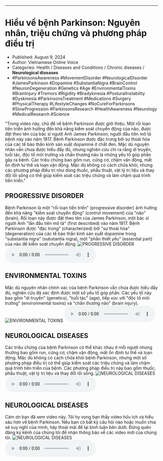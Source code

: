 
---

# Hiểu về bệnh Parkinson: Nguyên nhân, triệu chứng và phương pháp điều trị

- Published: August 9, 2024
- Author: Vietnamese Online Voice
- Categories: Health / Diseases and Conditions / Chronic diseases / **Neurological diseases**
- #ParkinsonsAwareness #MovementDisorder #NeurologicalDisorder #JamesParkinson #Dopamine #SubstantiaNigra #BrainControl #NeuronDegeneration #Genetics #Age #EnvironmentalToxins #BrainInjury #Tremors #Rigidity #Bradykinesia #PosturalInstability #Dyskinesia #ParkinsonsTreatment #Medications #Surgery #PhysicalTherapy #LifestyleChanges #NoCureForParkinsons #SlowProgression #ParkinsonsResearch #HealthAwareness #Neurology #MedicalResearch #Science

"Trong video này, chủ đề về bệnh Parkinson được giới thiệu. Một rối loạn tiến triển ảnh hưởng đến khả năng kiểm soát chuyển động của não, được đặt theo tên của bác sĩ người Anh James Parkinson, người đầu tiên mô tả bệnh này vào năm 1817. Bệnh Parkinson được đặc trưng bởi sự thoái hóa của các tế bào thần kinh sản xuất dopamine ở chất đen. Mặc dù nguyên nhân vẫn chưa được hiểu đầy đủ, nhưng nghiên cứu chỉ ra rằng di truyền, tuổi tác, độc tố môi trường và chấn thương não là những yếu tố góp phần gây ra bệnh. Các triệu chứng bao gồm run, cứng cơ, chậm vận động, mất ổn định tư thế và loạn vận động. Mặc dù không có cách chữa khỏi, nhưng các phương pháp điều trị như dùng thuốc, phẫu thuật, vật lý trị liệu và thay đổi lối sống có thể giúp kiểm soát các triệu chứng và làm chậm quá trình tiến triển."


## PROGRESSIVE DISORDER

Bệnh Parkinson là một "rối loạn tiến triển" (progressive disorder) ảnh hưởng đến khả năng "kiểm soát chuyển động" (control movement) của "não" (brain). Rối loạn này được đặt theo tên của James Parkinson, một bác sĩ người Anh "lần đầu tiên mô tả" (first described) vào năm 1817. Bệnh Parkinson được "đặc trưng" (characterized) bởi "sự thoái hóa" (degeneration) của các tế bào thần kinh sản xuất dopamine trong "substantia nigra" (substantia nigra), một "phần thiết yếu" (essential part) của não để kiểm soát chuyển động.
![PROGRESSIVE DISORDER](https://http-archiver-apis-production-80.schnworks.com/storage/images/transitions/2024-08-09/transition-10037157463-Montserrat-Black-303F9F.jpg)
<audio controls>
    <source src="https://http-archiver-apis-production-80.schnworks.com/storage/storage/audio/file-20085217594.mp3" type="audio/mpeg">
</audio>



## ENVIRONMENTAL TOXINS

Mặc dù nguyên nhân chính xác của bệnh Parkinson vẫn chưa được hiểu đầy đủ, nghiên cứu đã xác định được một số yếu tố góp phần. Các yếu tố này bao gồm "di truyền" (genetics), "tuổi tác" (age), tiếp xúc với "độc tố môi trường" (environmental toxins) và "chấn thương não" (brain injury).
![ENVIRONMENTAL TOXINS](https://http-archiver-apis-production-80.schnworks.com/storage/images/transitions/2024-08-09/transition-285282617-Montserrat-Thin-303F9F.jpg)
<audio controls>
    <source src="https://http-archiver-apis-production-80.schnworks.com/storage/storage/audio/file-10198953029.mp3" type="audio/mpeg">
</audio>



## NEUROLOGICAL DISEASES

Các triệu chứng của bệnh Parkinson có thể khác nhau ở mỗi người nhưng thường bao gồm run, cứng cơ, chậm vận động, mất ổn định tư thế và loạn động. Mặc dù không có cách chữa khỏi bệnh Parkinson, nhưng một số phương pháp điều trị có thể giúp kiểm soát các triệu chứng và làm chậm quá trình tiến triển của bệnh. Các phương pháp điều trị này bao gồm thuốc, phẫu thuật, vật lý trị liệu và thay đổi lối sống.
![NEUROLOGICAL DISEASES](https://http-archiver-apis-production-80.schnworks.com/storage/images/transitions/2024-08-09/transition--38746868960-Montserrat-ExtraBold-880E4F.jpg)
<audio controls>
    <source src="https://http-archiver-apis-production-80.schnworks.com/storage/storage/audio/file-4270160898.mp3" type="audio/mpeg">
</audio>



## NEUROLOGICAL DISEASES

Cảm ơn bạn đã xem video này. Tôi hy vọng bạn thấy video hữu ích và hiểu sâu hơn về bệnh Parkinson. Nếu bạn có bất kỳ câu hỏi nào hoặc muốn chia sẻ suy nghĩ của mình, hãy thoải mái để lại bình luận bên dưới. Đừng quên đăng ký kênh của chúng tôi để nhận thông báo về các video mới của chúng tôi.
![NEUROLOGICAL DISEASES](https://http-archiver-apis-production-80.schnworks.com/storage/images/transitions/2024-08-09/transition-50127593490-Montserrat-ExtraBold-880E4F.jpg)
<audio controls>
    <source src="https://http-archiver-apis-production-80.schnworks.com/storage/storage/audio/file-2449739654.mp3" type="audio/mpeg">
</audio>

